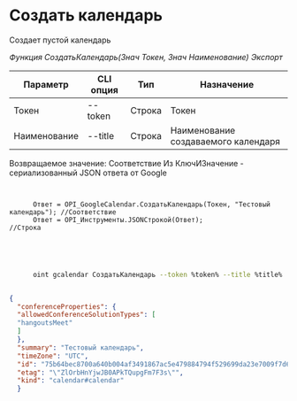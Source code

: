 ﻿---
sidebar_position: 1
---

# Создать календарь
 Создает пустой календарь


*Функция СоздатьКалендарь(Знач Токен, Знач Наименование) Экспорт*

  | Параметр | CLI опция | Тип | Назначение |
  |-|-|-|-|
  | Токен | --token | Строка | Токен |
  | Наименование | --title | Строка | Наименование создаваемого календаря |

  
  Возвращаемое значение:   Соответствие Из КлючИЗначение - сериализованный JSON ответа от Google

```bsl title="Пример кода"
	
      
      Ответ = OPI_GoogleCalendar.СоздатьКалендарь(Токен, "Тестовый календарь"); //Соответствие
      Ответ = OPI_Инструменты.JSONСтрокой(Ответ);                               //Строка
      
    
	
```

```sh title="Пример команды CLI"
    
      oint gcalendar СоздатьКалендарь --token %token% --title %title%


```


```json title="Результат"

{
  "conferenceProperties": {
  "allowedConferenceSolutionTypes": [
  "hangoutsMeet"
  ]
  },
  "summary": "Тестовый календарь",
  "timeZone": "UTC",
  "id": "75b64bec8700a640b004af3491867ac5e479884794f529699da23e7009f7d691@group.calendar.google.com",
  "etag": "\"ZlOrbHnYjwJB0APkTQupgFm7F3s\"",
  "kind": "calendar#calendar"
  }

```

